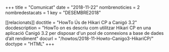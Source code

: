 +++
title             = "Comunicat"
date              = "2018-11-22"
nombrenoticies    = 2
nombredestacats   = 1
key               = "DESEMBRE2018"

[[relacionats]]
doctitle          = "HowTo Ús de Hikari CP a Canigó 3.2"
docdescription    = "HowTo on es descriu com utilitzar Hikari CP en una aplicació Canigó 3.2 per disposar d'un pool de connexions a base de dades d’alt rendiment"
docurl            = "/howtos/2018-11-Howto-Canigo3-HikariCP/"
doctype           = "HTML"
+++
